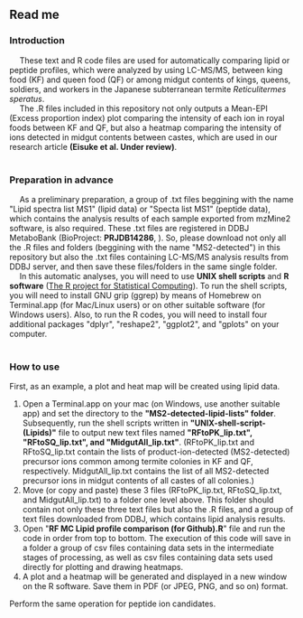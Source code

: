 <h2>Read me</h2>

<h3>Introduction</h3>

&ensp;&ensp; These text and R code files are used for automatically comparing lipid or peptide profiles, which were analyzed by using LC-MS/MS, between king food (KF) and queen food (QF) or among midgut contents of kings, queens, soldiers, and workers in the Japanese subterranean termite <i>Reticulitermes speratus</i>. <br>
&ensp;&ensp; The .R files included in this repository not only outputs a Mean-EPI (Excess proportion index) plot comparing the intensity of each ion in royal foods between KF and QF, but also a heatmap comparing the intensity of ions detected in midgut contents between castes, which are used in our research article <b>(Eisuke et al. Under review)</b>. 
<br><br>

<h3>Preparation in advance</h3>

&ensp;&ensp; As a preliminary preparation, a group of .txt files beggining with the name "Lipid spectra list MS1" (lipid data) or "Specta list MS1" (peptide data), which contains the analysis results of each sample exported from mzMine2 software, is also required. These .txt files are registered in DDBJ MetaboBank (BioProject: <b>PRJDB14286</b>, ). So, please download not only all the .R files and folders (beggining with the name "MS2-detected") in this repository but also the .txt files containing LC-MS/MS analysis results from DDBJ server, and then save these files/folders in the same single folder. <br>
&ensp;&ensp; In this automatic analyses, you will need to use <b>UNIX shell scripts</b> and <b>R software</b> (<a href="https://www.r-project.org/" target="_blank">The R project for Statistical Computing</a>). To run the shell scripts, you will need to install GNU grip (ggrep) by means of Homebrew on Terminal.app (for Mac/Linux users) or on other suitable software (for Windows users). Also, to run the R codes, you will need to install four additional packages "dplyr", "reshape2", "ggplot2", and "gplots" on your computer. 
<br><br>

<h3>How to use</h3>

First, as an example, a plot and heat map will be created using lipid data.<br>
<ol>
<li>Open a Terminal.app on your mac (on Windows, use another suitable app) and set the directory to the <b>"MS2-detected-lipid-lists" folder</b>. Subsequently, run the shell scripts written in <b>"UNIX-shell-script-(Lipids)"</b> file to output new text files named <b>"RFtoPK_lip.txt", "RFtoSQ_lip.txt", and "MidgutAll_lip.txt"</b>. (RFtoPK_lip.txt and RFtoSQ_lip.txt contain the lists of product-ion-detected (MS2-detected) precursor ions common among termite colonies in KF and QF, respectively. MidgutAll_lip.txt contains the list of all MS2-detected precursor ions in midgut contents of all castes of all colonies.)<br></li>

<li>Move (or copy and paste) these 3 files (RFtoPK_lip.txt, RFtoSQ_lip.txt, and MidgutAll_lip.txt) to a folder one level above. This folder should contain not only these three text files but also the .R files, and a group of text files downloaded from DDBJ, which contains lipid analysis results.<br></li>

<li>Open "<b>RF MC Lipid profile comparison (for Github).R</b>" file and run the code in order from top to bottom. The execution of this code will save in a folder a group of csv files containing data sets in the intermediate stages of processing, as well as csv files containing data sets used directly for plotting and drawing heatmaps.<br></li>

<li>A plot and a heatmap will be generated and displayed in a new window on the R software. Save them in PDF (or JPEG, PNG, and so on) format.</li>
</ol>

Perform the same operation for peptide ion candidates. <br>
